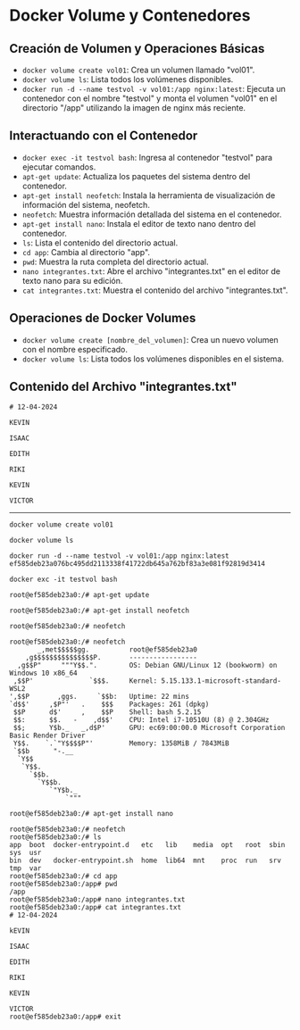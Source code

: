# Docker Volume y Contenedores

## Creación de Volumen y Operaciones Básicas

- `docker volume create vol01`: Crea un volumen llamado "vol01".
- `docker volume ls`: Lista todos los volúmenes disponibles.
- `docker run -d --name testvol -v vol01:/app nginx:latest`: Ejecuta un contenedor con el nombre "testvol" y monta el volumen "vol01" en el directorio "/app" utilizando la imagen de nginx más reciente.

## Interactuando con el Contenedor

- `docker exec -it testvol bash`: Ingresa al contenedor "testvol" para ejecutar comandos.
- `apt-get update`: Actualiza los paquetes del sistema dentro del contenedor.
- `apt-get install neofetch`: Instala la herramienta de visualización de información del sistema, neofetch.
- `neofetch`: Muestra información detallada del sistema en el contenedor.
- `apt-get install nano`: Instala el editor de texto nano dentro del contenedor.
- `ls`: Lista el contenido del directorio actual.
- `cd app`: Cambia al directorio "app".
- `pwd`: Muestra la ruta completa del directorio actual.
- `nano integrantes.txt`: Abre el archivo "integrantes.txt" en el editor de texto nano para su edición.
- `cat integrantes.txt`: Muestra el contenido del archivo "integrantes.txt".

## Operaciones de Docker Volumes

- `docker volume create [nombre_del_volumen]`: Crea un nuevo volumen con el nombre especificado.
- `docker volume ls`: Lista todos los volúmenes disponibles en el sistema.

## Contenido del Archivo "integrantes.txt"

```plaintext
# 12-04-2024

KEVIN

ISAAC

EDITH

RIKI

KEVIN

VICTOR

```

---
```
docker volume create vol01

docker volume ls

docker run -d --name testvol -v vol01:/app nginx:latest
ef585deb23a076bc495dd2113338f41722db645a762bf83a3e081f92819d3414

docker exc -it testvol bash

root@ef585deb23a0:/# apt-get update

root@ef585deb23a0:/# apt-get install neofetch

root@ef585deb23a0:/# neofetch

root@ef585deb23a0:/# neofetch 
       _,met$$$$$gg.          root@ef585deb23a0 
    ,g$$$$$$$$$$$$$$$P.       ----------------- 
  ,g$$P"     """Y$$.".        OS: Debian GNU/Linux 12 (bookworm) on Windows 10 x86_64 
 ,$$P'              `$$$.     Kernel: 5.15.133.1-microsoft-standard-WSL2 
',$$P       ,ggs.     `$$b:   Uptime: 22 mins 
`d$$'     ,$P"'   .    $$$    Packages: 261 (dpkg) 
 $$P      d$'     ,    $$P    Shell: bash 5.2.15 
 $$:      $$.   -    ,d$$'    CPU: Intel i7-10510U (8) @ 2.304GHz 
 $$;      Y$b._   _,d$P'      GPU: ec69:00:00.0 Microsoft Corporation Basic Render Driver 
 Y$$.    `.`"Y$$$$P"'         Memory: 1358MiB / 7843MiB 
 `$$b      "-.__
  `Y$$                                                
   `Y$$.                                              
     `$$b.
       `Y$$b.
          `"Y$b._
              `"""

root@ef585deb23a0:/# apt-get install nano

root@ef585deb23a0:/# neofetch 
root@ef585deb23a0:/# ls
app  boot  docker-entrypoint.d   etc   lib    media  opt   root  sbin  sys  usr
bin  dev   docker-entrypoint.sh  home  lib64  mnt    proc  run   srv   tmp  var
root@ef585deb23a0:/# cd app
root@ef585deb23a0:/app# pwd
/app
root@ef585deb23a0:/app# nano integrantes.txt
root@ef585deb23a0:/app# cat integrantes.txt 
# 12-04-2024

kEVIN

ISAAC

EDITH

RIKI

KEVIN

VICTOR
root@ef585deb23a0:/app# exit

```